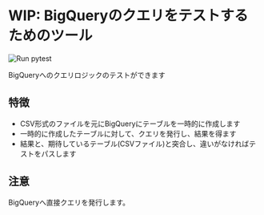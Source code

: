 # WIP: BigQueryのクエリをテストするためのツール
<img alt="Run pytest" src="https://github.com/tamanobi/bq-query-unittest/workflows/Run%20Tests/badge.svg">

BigQueryへのクエリロジックのテストができます

## 特徴

 * CSV形式のファイルを元にBigQueryにテーブルを一時的に作成します
 * 一時的に作成したテーブルに対して、クエリを発行し、結果を得ます
 * 結果と、期待しているテーブル(CSVファイル)と突合し、違いがなければテストをパスします

## 注意
BigQueryへ直接クエリを発行します。
